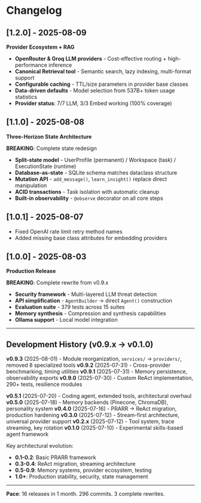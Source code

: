 # Changelog

## [1.2.0] - 2025-08-09
**Provider Ecosystem + RAG**

- **OpenRouter & Groq LLM providers** - Cost-effective routing + high-performance inference
- **Canonical Retrieval tool** - Semantic search, lazy indexing, multi-format support
- **Configurable caching** - TTL/size parameters in provider base classes
- **Data-driven defaults** - Model selection from 537B+ token usage statistics
- **Provider status**: 7/7 LLM, 3/3 Embed working (100% coverage)

## [1.1.0] - 2025-08-08
**Three-Horizon State Architecture**

**BREAKING**: Complete state redesign
- **Split-state model** - UserProfile (permanent) / Workspace (task) / ExecutionState (runtime)
- **Database-as-state** - SQLite schema matches dataclass structure
- **Mutation API** - `add_message()`, `learn_insight()` replace direct manipulation
- **ACID transactions** - Task isolation with automatic cleanup
- **Built-in observability** - `@observe` decorator on all core steps

## [1.0.1] - 2025-08-07
- Fixed OpenAI rate limit retry method names
- Added missing base class attributes for embedding providers

## [1.0.0] - 2025-08-03
**Production Release**

**BREAKING**: Complete rewrite from v0.9.x
- **Security framework** - Multi-layered LLM threat detection
- **API simplification** - `AgentBuilder` → direct `Agent()` construction
- **Evaluation suite** - 379 tests across 15 suites
- **Memory synthesis** - Compression and synthesis capabilities
- **Ollama support** - Local model integration

---

## Development History (v0.9.x → v0.1.0)

**v0.9.3** (2025-08-01) - Module reorganization, `services/` → `providers/`, removed 8 specialized tools
**v0.9.2** (2025-07-31) - Cross-provider benchmarking, timing utilities
**v0.9.1** (2025-07-31) - Memory persistence, observability exports
**v0.9.0** (2025-07-30) - Custom ReAct implementation, 290+ tests, resilience modules

**v0.5.1** (2025-07-20) - Coding agent, extended tools, architectural overhaul
**v0.5.0** (2025-07-18) - Memory backends (Pinecone, ChromaDB), personality system
**v0.4.0** (2025-07-16) - PRARR → ReAct migration, production hardening
**v0.3.0** (2025-07-12) - Stream-first architecture, universal provider support
**v0.2.x** (2025-07-12) - Tool system, trace streaming, key rotation
**v0.1.0** (2025-07-10) - Experimental skills-based agent framework

Key architectural evolution:
- **0.1-0.2**: Basic PRARR framework
- **0.3-0.4**: ReAct migration, streaming architecture  
- **0.5-0.9**: Memory systems, provider ecosystem, testing
- **1.0+**: Production stability, security, state management

---

**Pace**: 16 releases in 1 month. 296 commits. 3 complete rewrites.